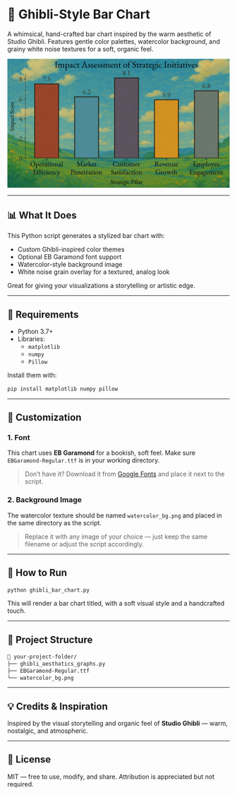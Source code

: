 # 🌸 Ghibli-Style Bar Chart

A whimsical, hand-crafted bar chart inspired by the warm aesthetic of Studio Ghibli. Features gentle color palettes, watercolor background, and grainy white noise textures for a soft, organic feel.

![screenshot](example.png)  

---

## 📊 What It Does

This Python script generates a stylized bar chart with:

- Custom Ghibli-inspired color themes
- Optional EB Garamond font support
- Watercolor-style background image
- White noise grain overlay for a textured, analog look

Great for giving your visualizations a storytelling or artistic edge.

---

## 🧰 Requirements

- Python 3.7+
- Libraries:
  - `matplotlib`
  - `numpy`
  - `Pillow`

Install them with:

```bash
pip install matplotlib numpy pillow
```

---

## 🎨 Customization

### 1. Font

This chart uses **EB Garamond** for a bookish, soft feel. Make sure `EBGaramond-Regular.ttf` is in your working directory.

> Don’t have it? Download it from [Google Fonts](https://fonts.google.com/specimen/EB+Garamond) and place it next to the script.

### 2. Background Image

The watercolor texture should be named `watercolor_bg.png` and placed in the same directory as the script.

> Replace it with any image of your choice — just keep the same filename or adjust the script accordingly.

---

## 🚀 How to Run

```bash
python ghibli_bar_chart.py
```

This will render a bar chart titled, with a soft visual style and a handcrafted touch.


---

## 📁 Project Structure

```
📁 your-project-folder/
├── ghibli_aesthatics_graphs.py
├── EBGaramond-Regular.ttf
└── watercolor_bg.png
```

---

## 💡 Credits & Inspiration

Inspired by the visual storytelling and organic feel of **Studio Ghibli** — warm, nostalgic, and atmospheric.

---

## 📝 License

MIT — free to use, modify, and share. Attribution is appreciated but not required.

